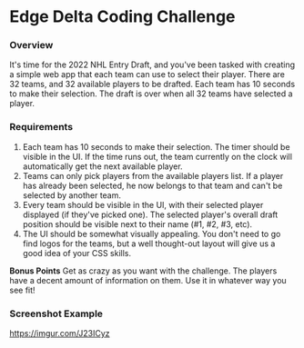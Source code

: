 # Edge Delta Coding Challenge

### Overview

It's time for the 2022 NHL Entry Draft, and you've been tasked with creating a simple web app that each team can use to select their player. There are 32 teams, and 32 available players to be drafted. Each team has 10 seconds to make their selection. The draft is over when all 32 teams have selected a player.

### Requirements

1. Each team has 10 seconds to make their selection. The timer should be visible in the UI. If the time runs out, the team currently on the clock will automatically get the next available player.
2. Teams can only pick players from the available players list. If a player has already been selected, he now belongs to that team and can't be selected by another team.
3. Every team should be visible in the UI, with their selected player displayed (if they've picked one). The selected player's overall draft position should be visible next to their name (#1, #2, #3, etc).
4. The UI should be somewhat visually appealing. You don't need to go find logos for the teams, but a well thought-out layout will give us a good idea of your CSS skills.

**Bonus Points**
Get as crazy as you want with the challenge. The players have a decent amount of information on them. Use it in whatever way you see fit!

### Screenshot Example
https://imgur.com/J23ICyz
